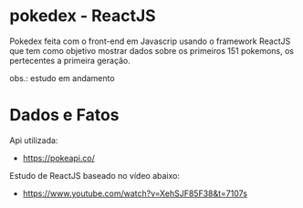 # pokedex - ReactJS

Pokedex feita com o front-end em Javascrip usando o framework ReactJS que tem como objetivo mostrar dados sobre os primeiros 151 pokemons, os pertecentes a primeira geração.

obs.: estudo em andamento

# Dados e Fatos

Api utilizada:
  - https://pokeapi.co/

Estudo de ReactJS baseado no vídeo abaixo:
  - https://www.youtube.com/watch?v=XehSJF85F38&t=7107s
